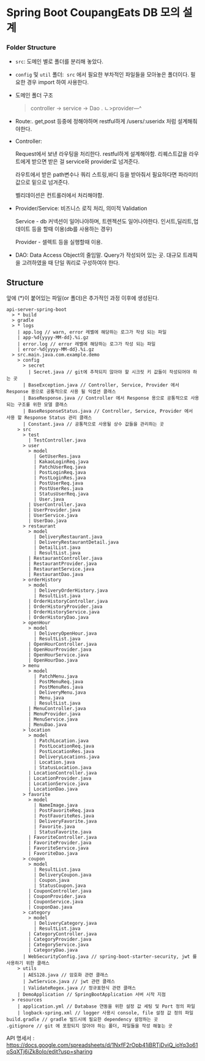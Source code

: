 # Spring Boot CoupangEats DB 모의 설계

### **Folder Structure**

- `src`: 도메인 별로 폴더를 분리해 놓았다.
- `config` 및 `util` 폴더:  `src` 에서 필요한 부차적인 파일들을 모아놓은 폴더이다. 필요한 경우 import 하여 사용한다.
- 도메인 폴더 구조
    
    > controller → service → Dao
    >.            ㄴ>provider—^
- Route:. get,post 등중에 정해야하며 restful하게 /users/:useridx 처럼 설계해줘야한다.
- Controller:
    
     Request에서 보낸 라우팅을 처리한다. restful하게 설계해야함. 리퀘스트값을 라우트에게 받으면 받은 걸 service와 provider로 넘겨준다.
    
    라우트에서 받은 path변수나 쿼리 스트링,바디 등을 받아줘서 필요하다면 파라미터 값으로 밑으로 넘겨준다.
    
    벨리데이션은 컨트롤러에서 처리해야함.
    
- Provider/Service: 비즈니스 로직 처리, 의미적 Validation
    
    Service -  db 커넥션이 일어나야하며, 트렌젝션도 일어나야한다. 인서트,딜리트,업데이트 등을 할때 이용(db를 사용하는 경우)
    
    Provider - 셀렉트 등을 실행할때 이용.
    
- DAO: Data Access Object의 줄임말. Query가 작성되어 있는 곳. 대규모 트래픽을 고려하였을 때 단일 쿼리로 구성하여야 한다.

## **Structure**

앞에 (*)이 붙어있는 파일(or 폴더)은 추가적인 과정 이후에 생성된다.

```
api-server-spring-boot
  > * build
  > gradle
  > * logs
    | app.log // warn, error 레벨에 해당하는 로그가 작성 되는 파일
    | app-%d{yyyy-MM-dd}.%i.gz
    | error.log // error 레벨에 해당하는 로그가 작성 되는 파일
    | error-%d{yyyy-MM-dd}.%i.gz
  > src.main.java.com.example.demo
    > config
      > secret
        | Secret.java // git에 추적되지 않아야 할 시크릿 키 값들이 작성되어야 하는 곳
      | BaseException.java // Controller, Service, Provider 에서 Response 용으로 공통적으로 사용 될 익셉션 클래스
      | BaseResponse.java // Controller 에서 Response 용으로 공통적으로 사용되는 구조를 위한 모델 클래스
      | BaseResponseStatus.java // Controller, Service, Provider 에서 사용 할 Response Status 관리 클래스
      | Constant.java // 공통적으로 사용될 상수 값들을 관리하는 곳
    > src
      > test
        | TestController.java
      > user
        > model
          | GetUserRes.java
          | KakaoLoginReq.java
          | PatchUserReq.java
          | PostLoginReq.java
          | PostLoginRes.java
          | PostUserReq.java
          | PostUserRes.java
          | StatusUserReq.java
          | User.java
        | UserController.java
        | UserProvider.java
        | UserService.java
        | UserDao.java
      > restaurant
        > model
          | DeliveryRestaurant.java
          | DeliveryRestaurantDetail.java
          | DetailList.java
          | ResultList.java
        | RestaurantController.java
        | RestaurantProvider.java
        | RestaurantService.java
        | RestaurantDao.java
      > orderHistory
        > model
          | DeliveryOrderHistory.java
          | ResultList.java
        | OrderHistoryController.java
        | OrderHistoryProvider.java
        | OrderHistoryService.java
        | OrderHistoryDao.java
      > openHour
        > model
          | DeliveryOpenHour.java
          | ResultList.java
        | OpenHourController.java
        | OpenHourProvider.java
        | OpenHourService.java
        | OpenHourDao.java
      > menu
        > model
          | PatchMenu.java
          | PostMenuReq.java
          | PostMenuRes.java
          | DeliveryMenu.java
          | Menu.java
          | ResultList.java
        | MenuController.java
        | MenuProvider.java
        | MenuService.java
        | MenuDao.java
      > location
        > model
          | PatchLocation.java
          | PostLocationReq.java
          | PostLocationRes.java
          | DeliveryLocations.java
          | Location.java
          | StatusLocation.java
        | LocationController.java
        | LocationProvider.java
        | LocationService.java
        | LocationDao.java
      > favorite
        > model
          | NameImage.java
          | PostFavoriteReq.java
          | PostFavoriteRes.java
          | DeliveryFavorite.java
          | Favorite.java
          | StatusFavorite.java
        | FavoriteController.java
        | FavoriteProvider.java
        | FavoriteService.java
        | FavoriteDao.java
      > coupon
        > model
          | ResultList.java
          | DeliveryCoupon.java
          | Coupon.java
          | StatusCoupon.java
        | CouponController.java
        | CouponProvider.java
        | CouponService.java
        | CouponDao.java
      > category
        > model
          | DeliveryCategory.java
          | ResultList.java
        | CategoryController.java
        | CategoryProvider.java
        | CategoryService.java
        | CategoryDao.java
      | WebSecurityConfig.java // spring-boot-starter-security, jwt 를 사용하기 위한 클래스
    > utils
      | AES128.java // 암호화 관련 클래스
      | JwtService.java // jwt 관련 클래스
      | ValidateRegex.java // 정규표현식 관련 클래스
    | DemoApplication // SpringBootApplication 서버 시작 지점
  > resources
    | application.yml // Database 연동을 위한 설정 값 세팅 및 Port 정의 파일
    | logback-spring.xml // logger 사용시 console, file 설정 값 정의 파일
build.gradle // gradle 빌드시에 필요한 dependency 설정하는 곳
.gitignore // git 에 포함되지 않아야 하는 폴더, 파일들을 작성 해놓는 곳

```

API 명세서 : https://docs.google.com/spreadsheets/d/1NxfF2rOpb41iBRTjDviQ_ioYq3o61oSqXTj6iZk8oIo/edit?usp=sharing
